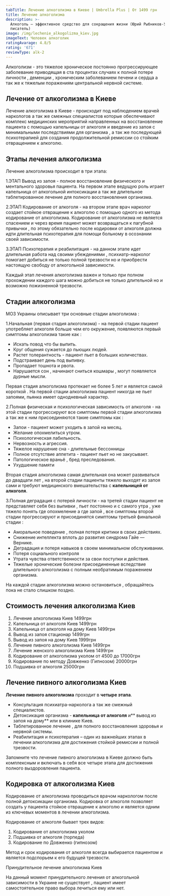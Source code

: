 ```yaml
---
tabTitle: Лечение алкоголизма в Киеве | Umbrella Plus | От 1499 грн
title: Лечение алкоголизма
description: >-
  Алкоголь — эффективное средство для сокращения жизни (Юрий Рыбников-Украинский
  писатель)
image: /img/lechenie_alkogolizma_kiev.jpg
imageText: Человек алкоголик
ratingAvarage: 4.8/5
rating: '671'
reviewType: alk-2
---
```



Алкоголизм - это тяжелое хроническое постоянно прогрессирующее заболевание приводящая в ста процентах случаях к полной потере личности , деменции , хроническим заболеванием печени и сердца а так же к тяжелым поражениям центральной нервной системе.

## Лечение от алкоголизма в Киеве

Лечение алкоголизма в Киеве - происходит под наблюдением врачей наркологов а так же смежных специалистов которые обеспечивают комплекс медицинских мероприятий направленных на восстановление пациента с помощью капельницы от алкоголя и введение из запоя с минимальными последствиями для организма , а так же последующей психотерапией для создания продолжительной ремиссии со стойким отвращением к алкоголю.

## Этапы лечения алкоголизма

Лечение алкоголизма происходит в три этапа:

1.ЭТАП
Вывод из запоя - полное восстановление  физического и ментального здоровья пациента. На первом этапе ведущую роль играет капельница от алкогольной интоксикации а так же длительное таблетированное лечение для полного восстановления организма.

2.ЭТАП
Кодирование от алкоголя - на втором этапе врач нарколог создает стойкое отвращение к алкоголю с помощью одного из метода кодирование от алкоголизма. Кодирование от алкоголизма не является спасением и через время пациент может возвращаться к пагубной привычки , по этому обязательно после кодировки от алкоголя должна идти длительная психотерапия для помощи больному в осознании своей зависимости.

3.ЭТАП
Психотерапия и реабилитация - на данном этапе идет длительная работа над своими убеждениями , психиатр-нарколог  помогает добиться не только полной трезвости но и приобрести настоящую свободу от алкогольной зависимости. 

Каждый этап лечения алкоголизма важен и только при полном прохождении каждого шага можно добиться не только длительной но и возможно пожизненной трезвости. 

## Стадии алкоголизма 

МОЗ Украины описывает три основные стадии алкоголизма :

1.Начальная (первая стадия алкоголизма) - на первой стадии пациент употребляет алкоголя больше чем его окружение, появляются первый симптомы алкоголизма такие как :

* Искать повод что бы выпить.
* Круг общения сужается до пьющих людей.
* Растет толерантность - пациент пьет в больших количествах.
* Подстраивает день под выпивку.
* Пропадает тошнота и рвота.
* Нарушается сон , начинают сниться кошмары , могут появляется дурные мысли.

Первая стадия алкоголизма протекает не более 5 лет и является самой короткой . На первой стации алкоголизма пациент никогда не пьет запоями, пьянка имеет однодневный характер.

2.Полная физическая и психологическая зависимость от алкоголя - на этой стадии прогрессируют все симптомы первой стадии алкоголизма а так же к ним присоединяются такие симптомы как :

* Запои - пациент может уходить в запой на месяц.
* Желание опохмелиться утром.
* Психологическая лабильность.
* Нервозность и агрессия.
* Тяжелое нарушение сна - длительные бессонницы
* Полное отсутствие аппетита - пациент пьет но не закусывает.
* Патологическое враньё , бред преследования.
* Ухудшение памяти

Вторая стадия алкоголизма самая длительная она может развиваться до двадцати лет , на второй стадии пациенты тяжело выходят из запоя сами и требуют медицинского вмешательства с **капельницей от алкоголя**.

3.Полная деградация с потерей личности - на третей стадии пациент не представляет себя без выпивки , пьет постоянно и с самого утра , уже тяжело понять где опохмеление а где запой , все симптомы второй стадии прогрессируют и присоединятся симптомы третьей финальной стадии :

* Аморальное поведение , полная потеря критики в своих действиях.
* Снижение интеллекта вплоть до развития синдрома Гайе — Вернике.
* Деградация и потеря навыков в своем минимальном обслуживании.
* Потеря социального контроля 
* Утрата чувства ответственности за свои поступки и действия.
* Тяжелые хронические болезни присоединенные вследствие длительного алкоголизма с полным необратимым поражением организма.

На каждой стадии алкоголизма можно остановиться , обращайтесь пока не стало слишком поздно.

## Стоимость лечения алкоголизма Киев

1. Лечение алкоголизма Киев 1499грн
2. Капельница от алкоголя Киев 1499грн
3. Капельница от алкоголя на дому Киев 1499грн
4. Вывод из запоя стационар 1499грн
5. Вывод из запоя на дому Киев  1999грн
6. Лечение пивного алкоголизма Киев 1499грн
7. Лечение женского алкоголизма Киев  1499грн
8. Кодирование от алкоголизма уколом от 4500 до 17000грн
9. Кодирование по методу Довженко (Гипнозом) 20000грн
10. Подшивка от алкоголя 25000грн

## Лечение пивного алкоголизма Киев

**Лечение пивного алкоголизма** проходит в **четыре этапа**.

* Консультация психиатра-нарколога а так же смежный специалистов.
* Детоксикация организма - **капельница от алкоголя** и** вывод из запоя на дому** или в клинике Киев.
* Таблетированное лечение , для полного восстановления здоровья и нервной системы.
* Реабилитация и психотерапия – один из важнейших этапах в лечении алкоголизма для достижения стойкой ремиссии и полной трезвости.

Запомните что лечение пивного алкоголизма в Киеве должно быть комплексным и включать в себя все четыре этапа для достижения полного выздоровления пациента.

## Кодировка от алкоголизма Киев

Кодирование от алкоголизма проводиться врачом наркологом после полной детоксикации организма. Кодировка от алкоголя позволяет создать у пациента стойкое отвращение к алкоголю и является одним из ключевых моментов в лечении алкоголизма.

Кодирование от алкоголя бывает трех видов:

1. Кодирование от алкоголизма уколом
2. Подшивка от алкоголя (торпеда)
3. Кодирование по Довженко (гипнозом)

Метод и срок кодирования от алкоголя всегда выбирается пациентом и является подспорьем к его будущей трезвости.

Принудительное лечение алкоголизма Киев

На данный момент принудительного лечения от алкогольной зависимости в Украине не существует , пациент имеет самостоятельное право выбора лечиться ему или нет.
